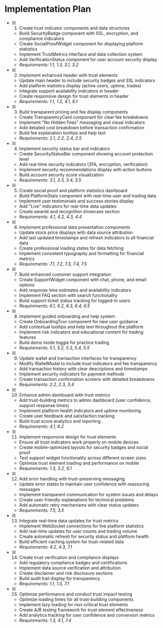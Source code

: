 # Implementation Plan

- [x] 1. Create trust indicator components and data structures

  - Build SecurityBadge component with SSL, encryption, and compliance indicators
  - Create SocialProofWidget component for displaying platform statistics
  - Implement TrustMetrics interface and data collection system
  - Add VerificationStatus component for user account security display
  - _Requirements: 1.1, 1.3, 3.1, 3.2_

- [x] 2. Implement enhanced header with trust elements

  - Update main header to include security badges and SSL indicators
  - Add platform statistics display (active users, uptime, trades)
  - Integrate support availability indicators in header
  - Create responsive design for trust elements in header
  - _Requirements: 1.1, 1.2, 4.1, 6.1_

- [x] 3. Build transparent pricing and fee display components

  - Create TransparencyCard component for clear fee breakdowns
  - Implement "No Hidden Fees" messaging and visual indicators
  - Add detailed cost breakdown before transaction confirmation
  - Build fee explanation tooltips and help text
  - _Requirements: 2.1, 2.2, 2.4, 2.5_

- [x] 4. Implement security status bar and indicators

  - Create SecurityStatusBar component showing account protection level
  - Add real-time security indicators (2FA, encryption, verification)
  - Implement security recommendations display with action buttons
  - Build account security score visualization
  - _Requirements: 3.1, 3.3, 3.4, 3.5_

- [x] 5. Create social proof and platform statistics dashboard

  - Build PlatformStats component with real-time user and trading data
  - Implement user testimonials and success stories display
  - Add "Live" indicators for real-time data updates
  - Create awards and recognition showcase section
  - _Requirements: 4.1, 4.2, 4.3, 4.4_

- [x] 6. Implement professional data presentation components

  - Update stock price displays with data source attribution
  - Add last updated timestamps and refresh indicators to all financial data
  - Create professional loading states for data fetching
  - Implement consistent typography and formatting for financial metrics
  - _Requirements: 7.1, 7.2, 7.3, 7.4, 7.5_

- [x] 7. Build enhanced customer support integration

  - Create SupportWidget component with chat, phone, and email options
  - Add response time estimates and availability indicators
  - Implement FAQ section with search functionality
  - Build support ticket status tracking for logged-in users
  - _Requirements: 6.1, 6.2, 6.3, 6.4, 6.5_

- [x] 8. Implement guided onboarding and help system

  - Create OnboardingTour component for new user guidance
  - Add contextual tooltips and help text throughout the platform
  - Implement risk indicators and educational content for trading features
  - Build demo mode toggle for practice trading
  - _Requirements: 5.1, 5.2, 5.3, 5.4, 5.5_

- [x] 9. Update wallet and transaction interfaces for transparency

  - Modify WalletModal to include trust indicators and fee transparency
  - Add transaction history with clear descriptions and timestamps
  - Implement security indicators for payment methods
  - Create transaction confirmation screens with detailed breakdowns
  - _Requirements: 2.2, 2.3, 3.4_

- [x] 10. Enhance admin dashboard with trust metrics

  - Add trust-building metrics to admin dashboard (user confidence, support response times)
  - Implement platform health indicators and uptime monitoring
  - Create user feedback and satisfaction tracking
  - Build trust score analytics and reporting
  - _Requirements: 4.1, 6.2_

- [x] 11. Implement responsive design for trust elements

  - Ensure all trust indicators work properly on mobile devices
  - Create mobile-optimized layouts for security badges and social proof
  - Test support widget functionality across different screen sizes
  - Optimize trust element loading and performance on mobile
  - _Requirements: 1.3, 3.2, 6.1_

- [x] 12. Add error handling with trust-preserving messaging

  - Update error states to maintain user confidence with reassuring messages
  - Implement transparent communication for system issues and delays
  - Create user-friendly explanations for technical problems
  - Add automatic retry mechanisms with clear status updates
  - _Requirements: 7.5, 3.5_

- [x] 13. Integrate real-time data updates for trust metrics

  - Implement WebSocket connections for live platform statistics
  - Add real-time updates for user counts and trading volume
  - Create automatic refresh for security status and platform health
  - Build efficient caching system for trust-related data
  - _Requirements: 4.2, 4.3, 7.1_

- [x] 14. Create trust verification and compliance displays

  - Add regulatory compliance badges and certifications
  - Implement data source verification and attribution
  - Create disclaimer and risk disclosure sections
  - Build audit trail display for transparency
  - _Requirements: 1.1, 1.5, 7.1_

- [x] 15. Optimize performance and conduct trust impact testing
  - Optimize loading times for all trust-building components
  - Implement lazy loading for non-critical trust elements
  - Create A/B testing framework for trust element effectiveness
  - Add analytics tracking for user confidence and conversion metrics
  - _Requirements: 1.3, 4.1, 7.4_
